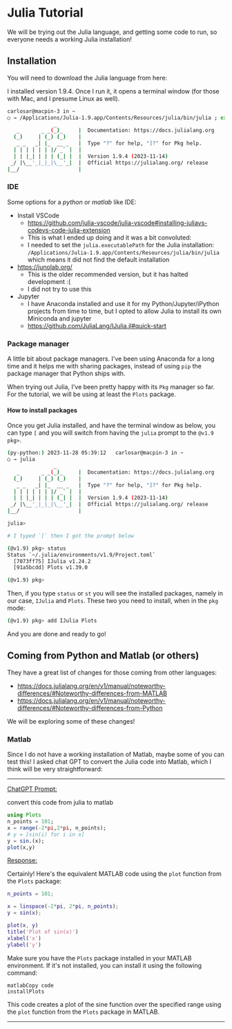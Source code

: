 # Julia Tutorial

We will be trying out the Julia language, and getting some code to run, so everyone needs a working Julia installation!

## Installation

You will need to download the Julia language from here:

I installed version 1.9.4. Once I run it, it opens a terminal window (for those with Mac, and I presume Linux as well).

```bash
carlosar@macpin-3 in ~
○ → /Applications/Julia-1.9.app/Contents/Resources/julia/bin/julia ; exit;
               _
   _       _ _(_)_     |  Documentation: https://docs.julialang.org
  (_)     | (_) (_)    |
   _ _   _| |_  __ _   |  Type "?" for help, "]?" for Pkg help.
  | | | | | | |/ _` |  |
  | | |_| | | | (_| |  |  Version 1.9.4 (2023-11-14)
 _/ |\__'_|_|_|\__'_|  |  Official https://julialang.org/ release
|__/                   |

```

### IDE

Some options for a *python* or *matlab* like IDE:

- Install VSCode
  - https://github.com/julia-vscode/julia-vscode#installing-juliavs-codevs-code-julia-extension
  - This is what I ended up doing and it was a bit convoluted:
  - I needed to set the `julia.executablePath` for the Julia installation: `/Applications/Julia-1.9.app/Contents/Resources/julia/bin/julia` which means it did not find the default installation
- https://junolab.org/
  - This is the older recommended version, but it has halted development :(
  - I did not try to use this
- Jupyter
  - I have Anaconda installed and use it for my Python/Jupyter/iPython projects from time to time, but I opted to allow Julia to install its own Miniconda and jupyter
  - https://github.com/JuliaLang/IJulia.jl#quick-start

### Package manager

A little bit about package managers. I've been using Anaconda for a long time and it helps me with sharing packages, instead of using `pip` the package manager that Python ships with.

When trying out Julia, I've been pretty happy with its `Pkg` manager so far. For the tutorial, we will be using at least the `Plots` package. 

#### How to install packages

Once you get Julia installed, and have the terminal window as below, you can type `[` and you will switch from having the `julia` prompt to the `@v1.9 pkg>`.



```bash
(py-python:) 2023-11-28 05:39:12   carlosar@macpin-3 in ~
○ → julia 
               _
   _       _ _(_)_     |  Documentation: https://docs.julialang.org
  (_)     | (_) (_)    |
   _ _   _| |_  __ _   |  Type "?" for help, "]?" for Pkg help.
  | | | | | | |/ _` |  |
  | | |_| | | | (_| |  |  Version 1.9.4 (2023-11-14)
 _/ |\__'_|_|_|\__'_|  |  Official https://julialang.org/ release
|__/                   |

julia> 

# I typed `[` then I got the prompt below

(@v1.9) pkg> status
Status `~/.julia/environments/v1.9/Project.toml`
  [7073ff75] IJulia v1.24.2
  [91a5bcdd] Plots v1.39.0

(@v1.9) pkg> 

```

Then, if you type `status` or `st` you will see the installed packages, namely in our case, `IJulia` and `Plots`. These two you need to install, when in the `pkg` mode:

```bash
(@v1.9) pkg> add IJulia Plots
```

And you are done and ready to go!

## Coming from Python and Matlab (or others)

They have a great list of changes for those coming from other languages:

- https://docs.julialang.org/en/v1/manual/noteworthy-differences/#Noteworthy-differences-from-MATLAB
- https://docs.julialang.org/en/v1/manual/noteworthy-differences/#Noteworthy-differences-from-Python

We will be exploring some of these changes!

### Matlab

Since I do not have a working installation of Matlab, maybe some of you can test this! I asked chat GPT to convert the Julia code into Matlab, which I think will be very straightforward:

---

<u>ChatGPT Prompt:</u>

convert this code from julia to matlab 

```julia
using Plots
n_points = 101;
x = range(-2*pi,2*pi, n_points);
# y = [sin(i) for i in x]
y = sin.(x);
plot(x,y)
```

<u>Response:</u>

Certainly! Here's the equivalent MATLAB code using the `plot` function from the `Plots` package:

```matlab
n_points = 101;

x = linspace(-2*pi, 2*pi, n_points);
y = sin(x);

plot(x, y)
title('Plot of sin(x)')
xlabel('x')
ylabel('y')
```

Make sure you have the `Plots` package installed in your MATLAB environment. If it's not installed, you can install it using the following command:

```
matlabCopy code
installPlots
```

This code creates a plot of the sine function over the specified range using the `plot` function from the `Plots` package in MATLAB.

---


